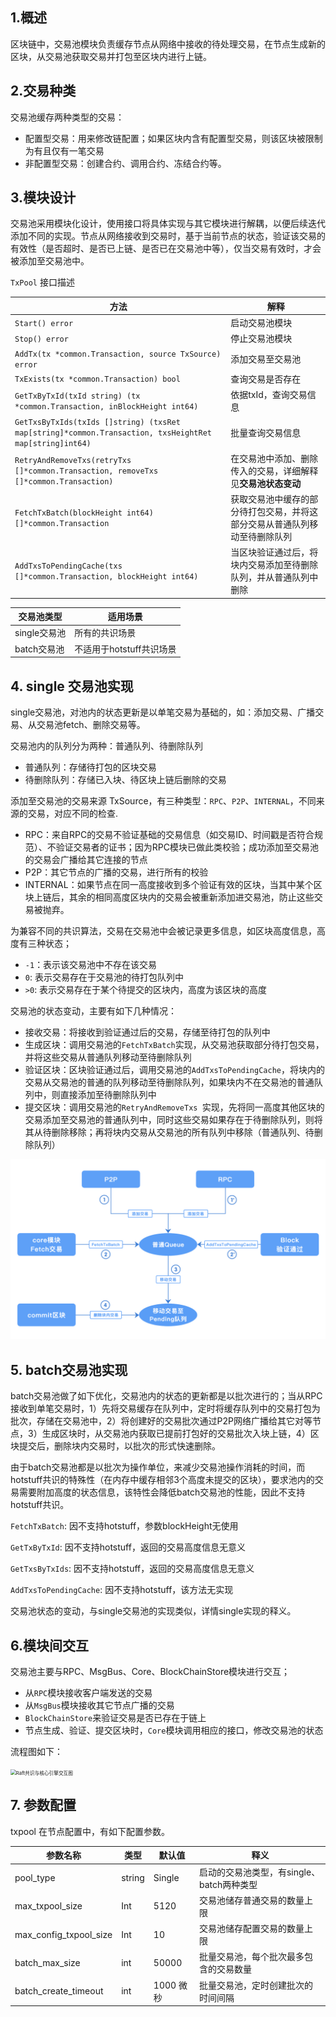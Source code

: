 

## 1.概述

区块链中，交易池模块负责缓存节点从网络中接收的待处理交易，在节点生成新的区块，从交易池获取交易并打包至区块内进行上链。

## 2.交易种类

交易池缓存两种类型的交易：

*	配置型交易：用来修改链配置；如果区块内含有配置型交易，则该区块被限制为有且仅有一笔交易
*	非配置型交易：创建合约、调用合约、冻结合约等。

## 3.模块设计

交易池采用模块化设计，使用接口将具体实现与其它模块进行解耦，以便后续迭代添加不同的实现。节点从网络接收到交易时，基于当前节点的状态，验证该交易的有效性（是否超时、是否已上链、是否已在交易池中等），仅当交易有效时，才会被添加至交易池中。

`TxPool` 接口描述

方法 | 解释
----|-----
`Start() error` | 启动交易池模块
`Stop() error` | 停止交易池模块
`AddTx(tx *common.Transaction, source TxSource) error` | 添加交易至交易池
`TxExists(tx *common.Transaction) bool` | 查询交易是否存在
`GetTxByTxId(txId string) (tx *common.Transaction, inBlockHeight int64)`| 依据txId，查询交易信息
`GetTxsByTxIds(txIds []string) (txsRet map[string]*common.Transaction, txsHeightRet map[string]int64)`| 批量查询交易信息
`RetryAndRemoveTxs(retryTxs []*common.Transaction, removeTxs []*common.Transaction)`| 在交易池中添加、删除传入的交易，详细解释见**交易池状态变动**
`FetchTxBatch(blockHeight int64) []*common.Transaction` | 获取交易池中缓存的部分待打包交易，并将这部分交易从普通队列移动至待删除队列
`AddTxsToPendingCache(txs []*common.Transaction, blockHeight int64)`| 当区块验证通过后，将块内交易添加至待删除队列，并从普通队列中删除

| 交易池类型   | 适用场景                 |
| ------------ | ------------------------ |
| single交易池 | 所有的共识场景           |
| batch交易池  | 不适用于hotstuff共识场景 |

## 4. single 交易池实现

single交易池，对池内的状态更新是以单笔交易为基础的，如：添加交易、广播交易、从交易池fetch、删除交易等。

交易池内的队列分为两种：普通队列、待删除队列

*	普通队列：存储待打包的区块交易
*	待删除队列：存储已入块、待区块上链后删除的交易

添加至交易池的交易来源 TxSource，有三种类型：`RPC`、`P2P`、`INTERNAL`，不同来源的交易，对应不同的检查.

*	RPC：来自RPC的交易不验证基础的交易信息（如交易ID、时间戳是否符合规范）、不验证交易者的证书；因为RPC模块已做此类校验；成功添加至交易池的交易会广播给其它连接的节点
*	P2P：其它节点的广播的交易，进行所有的校验
*	INTERNAL：如果节点在同一高度接收到多个验证有效的区块，当其中某个区块上链后，其余的相同高度区块内的交易会被重新添加进交易池，防止这些交易被抛弃。

为兼容不同的共识算法，交易在交易池中会被记录更多信息，如区块高度信息，高度有三种状态；

*	`-1`：表示该交易池中不存在该交易
*	`0`: 表示交易存在于交易池的待打包队列中
*	`>0`: 表示交易存在于某个待提交的区块内，高度为该区块的高度

交易池的状态变动，主要有如下几种情况：

*	接收交易：将接收到验证通过后的交易，存储至待打包的队列中
*	生成区块：调用交易池的`FetchTxBatch`实现，从交易池获取部分待打包交易，并将这些交易从普通队列移动至待删除队列
*	验证区块：区块验证通过后，调用交易池的`AddTxsToPendingCache`，将块内的交易从交易池的普通的队列移动至待删除队列，如果块内不在交易池的普通队列中，则直接添加至待删除队列中
*	提交区块：调用交易池的`RetryAndRemoveTxs `实现，先将同一高度其他区块的交易添加至交易池的普通队列中，同时这些交易如果存在于待删除队列，则将其从待删除移除；再将块内交易从交易池的所有队列中移除（普通队列、待删除队列）

<img src="./docs/images/txpool-internal-state.png"  alt="Raft共识与核心引擎交互图" style="zoom:70%;"/>

## 5. batch交易池实现

batch交易池做了如下优化，交易池内的状态的更新都是以批次进行的；当从RPC接收到单笔交易时，1）先将交易缓存在队列中，定时将缓存队列中的交易打包为批次，存储在交易池中，2）将创建好的交易批次通过P2P网络广播给其它对等节点，3）生成区块时，从交易池内获取已提前打包好的交易批次入块上链，4）区块提交后，删除块内交易时，以批次的形式快速删除。

由于batch交易池都是以批次为操作单位，来减少交易池操作消耗的时间，而hotstuff共识的特殊性（在内存中缓存相邻3个高度未提交的区块），要求池内的交易需要附加高度的状态信息，该特性会降低batch交易池的性能，因此不支持hotstuff共识。

`FetchTxBatch`: 因不支持hotstuff，参数blockHeight无使用

`GetTxByTxId`: 因不支持hotstuff，返回的交易高度信息无意义

`GetTxsByTxIds`: 因不支持hotstuff，返回的交易高度信息无意义

`AddTxsToPendingCache`: 因不支持hotstuff，该方法无实现

交易池状态的变动，与single交易池的实现类似，详情single实现的释义。

## 6.模块间交互

交易池主要与RPC、MsgBus、Core、BlockChainStore模块进行交互；

*	从`RPC`模块接收客户端发送的交易
*	从`MsgBus`模块接收其它节点广播的交易
*	`BlockChainStore`来验证交易是否已存在于链上
*	节点生成、验证、提交区块时，`Core`模块调用相应的接口，修改交易池的状态


流程图如下：

<img src="../docs/images/chainmaker-txpool-flow.png"  alt="Raft共识与核心引擎交互图" style="zoom:55%;"/>



## 7. 参数配置

txpool 在节点配置中，有如下配置参数。

| 参数名称               | 类型   | 默认值    | 释义                                      |
| ---------------------- | ------ | --------- | ----------------------------------------- |
| pool_type              | string | Single    | 启动的交易池类型，有single、batch两种类型 |
| max_txpool_size        | Int    | 5120      | 交易池储存普通交易的数量上限              |
| max_config_txpool_size | Int    | 10        | 交易池储存配置交易的数量上限              |
| batch_max_size         | int    | 50000     | 批量交易池，每个批次最多包含的交易数量    |
| batch_create_timeout   | int    | 1000 微秒 | 批量交易池，定时创建批次的时间间隔        |